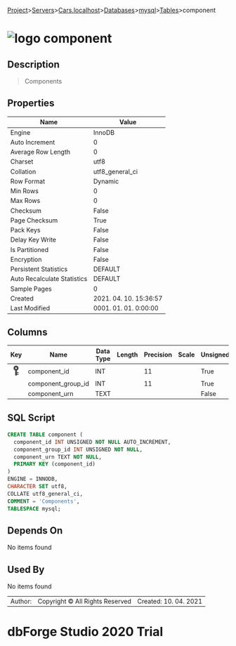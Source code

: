 [Project](../../../../../startpage.md)>[Servers](../../../../Servers.md)>[Cars.localhost](../../../Cars.localhost.md)>[Databases](../../Databases.md)>[mysql](../mysql.md)>[Tables](Tables.md)>component


# ![logo](../../../../../Images/table64.svg) component

## <a name="#Description"></a>Description
> Components
## <a name="#Properties"></a>Properties
|Name|Value|
|---|---|
|Engine|InnoDB|
|Auto Increment|0|
|Average Row Length|0|
|Charset|utf8|
|Collation|utf8_general_ci|
|Row Format|Dynamic|
|Min Rows|0|
|Max Rows|0|
|Checksum|False|
|Page Checksum|True|
|Pack Keys|False|
|Delay Key Write|False|
|Is Partitioned|False|
|Encryption|False|
|Persistent Statistics|DEFAULT|
|Auto Recalculate Statistics|DEFAULT|
|Sample Pages|0|
|Created|2021. 04. 10. 15:36:57|
|Last Modified|0001. 01. 01. 0:00:00|


## <a name="#Columns"></a>Columns
|Key|Name|Data Type|Length|Precision|Scale|Unsigned|Zerofill|Binary|Not Null|Auto Increment|Default|Virtual|Description|
|:---:|---|---|---|---|---|---|---|---|---|---|---|---|---|
|[![Primary Key ](../../../../../Images/primarykey.svg)](#Indexes)|component_id|INT||11||True|False|False|True|True||False||
||component_group_id|INT||11||True|False|False|True|False||False||
||component_urn|TEXT||||False|False|False|True|False||False||

## <a name="#SqlScript"></a>SQL Script
```SQL
CREATE TABLE component (
  component_id INT UNSIGNED NOT NULL AUTO_INCREMENT,
  component_group_id INT UNSIGNED NOT NULL,
  component_urn TEXT NOT NULL,
  PRIMARY KEY (component_id)
)
ENGINE = INNODB,
CHARACTER SET utf8,
COLLATE utf8_general_ci,
COMMENT = 'Components',
TABLESPACE mysql;
```

## <a name="#DependsOn"></a>Depends On
No items found

## <a name="#UsedBy"></a>Used By
No items found

||||
|---|---|---|
|Author: |Copyright © All Rights Reserved|Created: 10. 04. 2021|
# dbForge Studio 2020 Trial